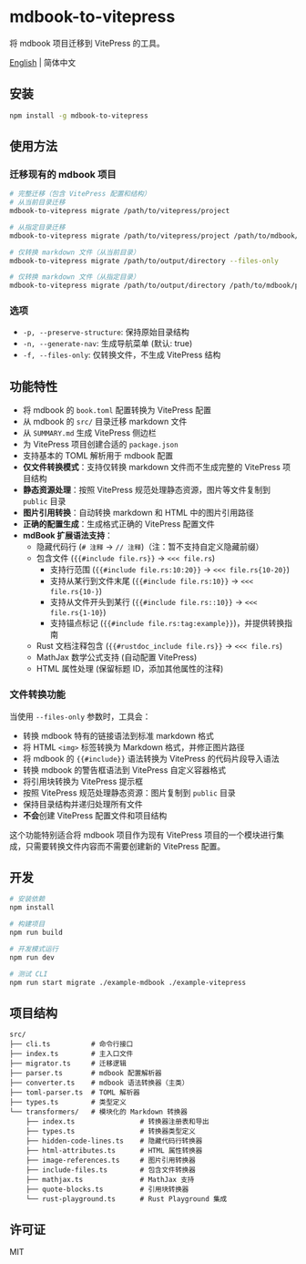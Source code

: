 # mdbook-to-vitepress

将 mdbook 项目迁移到 VitePress 的工具。

[English](README.md) | 简体中文

## 安装

```bash
npm install -g mdbook-to-vitepress
```

## 使用方法

### 迁移现有的 mdbook 项目

```bash
# 完整迁移（包含 VitePress 配置和结构）
# 从当前目录迁移
mdbook-to-vitepress migrate /path/to/vitepress/project

# 从指定目录迁移
mdbook-to-vitepress migrate /path/to/vitepress/project /path/to/mdbook/project

# 仅转换 markdown 文件（从当前目录）
mdbook-to-vitepress migrate /path/to/output/directory --files-only

# 仅转换 markdown 文件（从指定目录）
mdbook-to-vitepress migrate /path/to/output/directory /path/to/mdbook/project --files-only
```

### 选项

- `-p, --preserve-structure`: 保持原始目录结构
- `-n, --generate-nav`: 生成导航菜单 (默认: true)
- `-f, --files-only`: 仅转换文件，不生成 VitePress 结构

## 功能特性

- 将 mdbook 的 `book.toml` 配置转换为 VitePress 配置
- 从 mdbook 的 `src/` 目录迁移 markdown 文件
- 从 `SUMMARY.md` 生成 VitePress 侧边栏
- 为 VitePress 项目创建合适的 `package.json`
- 支持基本的 TOML 解析用于 mdbook 配置
- **仅文件转换模式**：支持仅转换 markdown 文件而不生成完整的 VitePress 项目结构
- **静态资源处理**：按照 VitePress 规范处理静态资源，图片等文件复制到 `public` 目录
- **图片引用转换**：自动转换 markdown 和 HTML 中的图片引用路径
- **正确的配置生成**：生成格式正确的 VitePress 配置文件
- **mdBook 扩展语法支持**：
  - 隐藏代码行 (`# 注释` → `// 注释`)（注：暂不支持自定义隐藏前缀）
  - 包含文件 (`{{#include file.rs}}` → `<<< file.rs`)
    - 支持行范围 (`{{#include file.rs:10:20}}` → `<<< file.rs{10-20}`)
    - 支持从某行到文件末尾 (`{{#include file.rs:10}}` → `<<< file.rs{10-}`)
    - 支持从文件开头到某行 (`{{#include file.rs::10}}` → `<<< file.rs{1-10}`)
    - 支持锚点标记 (`{{#include file.rs:tag:example}}`)，并提供转换指南
  - Rust 文档注释包含 (`{{#rustdoc_include file.rs}}` → `<<< file.rs`)
  - MathJax 数学公式支持 (自动配置 VitePress)
  - HTML 属性处理 (保留标题 ID，添加其他属性的注释)

### 文件转换功能

当使用 `--files-only` 参数时，工具会：

- 转换 mdbook 特有的链接语法到标准 markdown 格式
- 将 HTML `<img>` 标签转换为 Markdown 格式，并修正图片路径
- 将 mdbook 的 `{{#include}}` 语法转换为 VitePress 的代码片段导入语法
- 转换 mdbook 的警告框语法到 VitePress 自定义容器格式
- 将引用块转换为 VitePress 提示框
- 按照 VitePress 规范处理静态资源：图片复制到 `public` 目录
- 保持目录结构并递归处理所有文件
- **不会**创建 VitePress 配置文件和项目结构

这个功能特别适合将 mdbook 项目作为现有 VitePress 项目的一个模块进行集成，只需要转换文件内容而不需要创建新的 VitePress 配置。

## 开发

```bash
# 安装依赖
npm install

# 构建项目
npm run build

# 开发模式运行
npm run dev

# 测试 CLI
npm run start migrate ./example-mdbook ./example-vitepress
```

## 项目结构

```
src/
├── cli.ts          # 命令行接口
├── index.ts        # 主入口文件
├── migrator.ts     # 迁移逻辑
├── parser.ts       # mdbook 配置解析器
├── converter.ts    # mdbook 语法转换器（主类）
├── toml-parser.ts  # TOML 解析器
├── types.ts        # 类型定义
└── transformers/   # 模块化的 Markdown 转换器
    ├── index.ts                # 转换器注册表和导出
    ├── types.ts                # 转换器类型定义
    ├── hidden-code-lines.ts    # 隐藏代码行转换器
    ├── html-attributes.ts      # HTML 属性转换器
    ├── image-references.ts     # 图片引用转换器
    ├── include-files.ts        # 包含文件转换器
    ├── mathjax.ts              # MathJax 支持
    ├── quote-blocks.ts         # 引用块转换器
    └── rust-playground.ts      # Rust Playground 集成
```

## 许可证

MIT